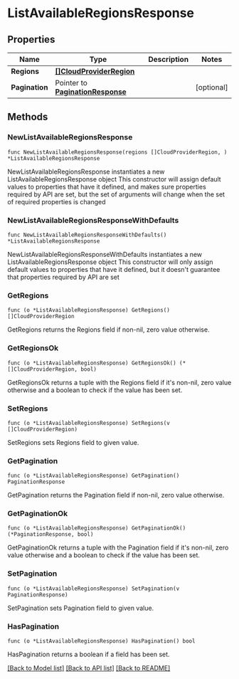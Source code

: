 # ListAvailableRegionsResponse

## Properties

Name | Type | Description | Notes
------------ | ------------- | ------------- | -------------
**Regions** | [**[]CloudProviderRegion**](CloudProviderRegion.md) |  | 
**Pagination** | Pointer to [**PaginationResponse**](PaginationResponse.md) |  | [optional] 

## Methods

### NewListAvailableRegionsResponse

`func NewListAvailableRegionsResponse(regions []CloudProviderRegion, ) *ListAvailableRegionsResponse`

NewListAvailableRegionsResponse instantiates a new ListAvailableRegionsResponse object
This constructor will assign default values to properties that have it defined,
and makes sure properties required by API are set, but the set of arguments
will change when the set of required properties is changed

### NewListAvailableRegionsResponseWithDefaults

`func NewListAvailableRegionsResponseWithDefaults() *ListAvailableRegionsResponse`

NewListAvailableRegionsResponseWithDefaults instantiates a new ListAvailableRegionsResponse object
This constructor will only assign default values to properties that have it defined,
but it doesn't guarantee that properties required by API are set

### GetRegions

`func (o *ListAvailableRegionsResponse) GetRegions() []CloudProviderRegion`

GetRegions returns the Regions field if non-nil, zero value otherwise.

### GetRegionsOk

`func (o *ListAvailableRegionsResponse) GetRegionsOk() (*[]CloudProviderRegion, bool)`

GetRegionsOk returns a tuple with the Regions field if it's non-nil, zero value otherwise
and a boolean to check if the value has been set.

### SetRegions

`func (o *ListAvailableRegionsResponse) SetRegions(v []CloudProviderRegion)`

SetRegions sets Regions field to given value.


### GetPagination

`func (o *ListAvailableRegionsResponse) GetPagination() PaginationResponse`

GetPagination returns the Pagination field if non-nil, zero value otherwise.

### GetPaginationOk

`func (o *ListAvailableRegionsResponse) GetPaginationOk() (*PaginationResponse, bool)`

GetPaginationOk returns a tuple with the Pagination field if it's non-nil, zero value otherwise
and a boolean to check if the value has been set.

### SetPagination

`func (o *ListAvailableRegionsResponse) SetPagination(v PaginationResponse)`

SetPagination sets Pagination field to given value.

### HasPagination

`func (o *ListAvailableRegionsResponse) HasPagination() bool`

HasPagination returns a boolean if a field has been set.


[[Back to Model list]](../README.md#documentation-for-models) [[Back to API list]](../README.md#documentation-for-api-endpoints) [[Back to README]](../README.md)


